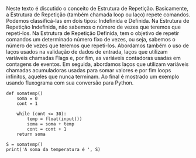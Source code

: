 Neste texto é discutido o conceito de Estrutura de Repetição. Basicamente, a Estrutura de Repetição (também chamada loop ou laço) repete comandos. Podemos classificá-las em dois tipos: Indefinida e Definida. Na Estrutura de Repetição Indefinida, não sabemos o número de vezes que teremos que repeti-los. Na Estrutura de Repetição Definida, tem o objetivo de repetir comandos um determinado número fixo de vezes, ou seja, sabemos o número de vezes que teremos que repeti-los. Abordamos também o uso de laços usados na validação de dados de entrada, laços que utilizam variáveis chamadas Flags e, por fim, as variáveis contadoras usadas em contagens de eventos. Em seguida, abordamos laços que utilizam variáveis chamadas acumuladoras usadas para somar valores e por fim loops infinitos, aqueles que nunca terminam. Ao final é mostrado um exemplo usando fluxograma com sua conversão para Python.

```
def somatemp()
    soma = 0
    cont = 1

    while (cont <= 30):
        temp = float(input())
        soma = soma + temp
        cont = cont + 1
    return soma

S = somatemp()
print('A soma da temperatura é ', S)